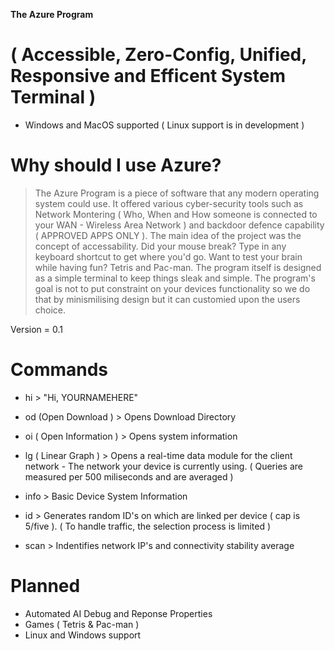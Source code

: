 **The Azure Program**
# ( Accessible, Zero-Config, Unified, Responsive and Efficent System Terminal )


 - Windows and MacOS supported ( Linux support is in development )

# Why should I use Azure?

> The Azure Program is a piece of software that any modern operating system could use. It offered various cyber-security tools such as Network Montering ( Who, When and How someone is connected to your WAN - Wireless Area Network ) and backdoor defence capability ( APPROVED APPS ONLY ). The main idea of the project was the concept of accessability. Did your mouse break? Type in any keyboard shortcut to get where you'd go. Want to test your brain while having fun? Tetris and Pac-man. The program itself is designed as a simple terminal to keep things sleak and simple. The program's goal is not to put constraint on your devices functionality so we do that by minismilising design but it can customied upon the users choice.

Version = 0.1      

# Commands

- hi > "Hi, YOURNAMEHERE"

- od (Open Download ) > Opens Download Directory

- oi ( Open Information ) > Opens system information 

- lg ( Linear Graph ) > Opens a real-time data module for the client network - The network your device is currently using. ( Queries are measured per 500 miliseconds and are averaged )

- info > Basic Device System Information

- id > Generates random ID's on which are linked per device ( cap is 5/five ). ( To handle traffic, the selection process is limited )

- scan > Indentifies network IP's and connectivity stability average

# Planned
- Automated AI Debug and Reponse Properties
- Games ( Tetris & Pac-man ) 
- Linux and Windows support
